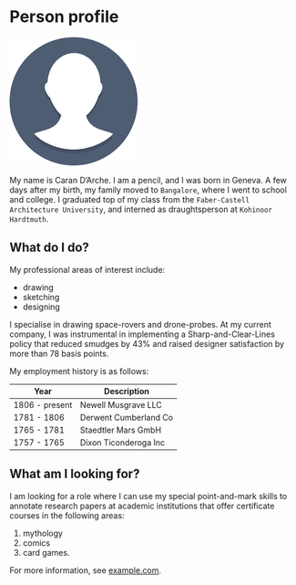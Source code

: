 # Person profile

![Profile](profile.png)

My name is Caran D’Arche. I am a pencil, and I was born in Geneva. A few days after my birth, my family moved to `Bangalore`, where I went to school and college. I graduated top of my class from the `Faber-Castell Architecture University`, and interned as draughtsperson at `Kohinoor Hardtmuth`.

## What do I do?

My professional areas of interest include:

- drawing
- sketching
- designing

I specialise in drawing space-rovers and drone-probes. At my current company, I was instrumental in implementing a Sharp-and-Clear-Lines policy that reduced smudges by 43% and raised designer satisfaction by more than 78 basis points.

My employment history is as follows:

|Year |Description|
|----- | -----|
|1806 - present |Newell Musgrave LLC|
|1781 - 1806 |Derwent Cumberland Co|
|1765 - 1781 |Staedtler Mars GmbH|
|1757 - 1765 |Dixon Ticonderoga Inc


## What am I looking for?

I am looking for a role where I can use my special point-and-mark skills to annotate research papers at academic institutions that offer certificate courses in the following areas: 

1. mythology
2. comics
3. card games.

For more information, see [example.com](https://www.example.com).
